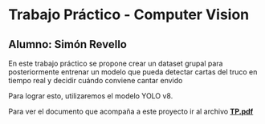 # Trabajo Práctico - Computer Vision
## Alumno: Simón Revello
 En este trabajo práctico se propone crear un dataset grupal para posteriormente entrenar un modelo que pueda detectar cartas del truco en tiempo real y decidir cuándo conviene cantar envido

 Para lograr esto, utilizaremos el modelo YOLO v8.

 Para ver el documento que acompaña a este proyecto ir al archivo **[TP.pdf](https://drive.google.com/file/d/1zTf89E8-mOfizapxR9JhX4Np1cysIV5i/view?usp=sharing)**